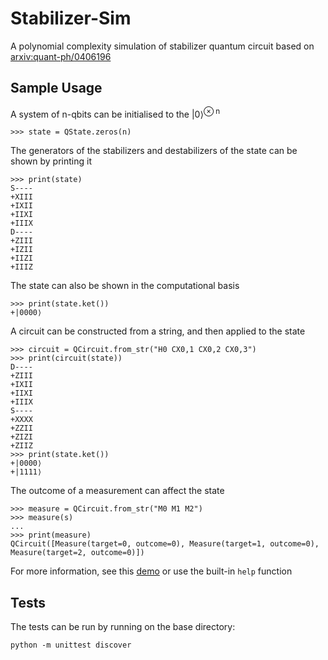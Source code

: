 Stabilizer-Sim
==============

A polynomial complexity simulation of stabilizer quantum circuit
based on [arxiv:quant-ph/0406196](//arxiv.org/abs/quant-ph/0406196.pdf)

Sample Usage
------------

A system of n-qbits can be initialised to the |0⟩<sup>⊗ n</sup>

```
>>> state = QState.zeros(n)
```

The generators of the stabilizers and destabilizers of the state can be shown by printing it

```
>>> print(state)
S----
+XIII
+IXII
+IIXI
+IIIX
D----
+ZIII
+IZII
+IIZI
+IIIZ
```

The state can also be shown in the computational basis
```
>>> print(state.ket())
+|0000⟩
```

A circuit can be constructed from a string, and then applied to the state
```
>>> circuit = QCircuit.from_str("H0 CX0,1 CX0,2 CX0,3")
>>> print(circuit(state))
D----
+ZIII
+IXII
+IIXI
+IIIX
S----
+XXXX
+ZZII
+ZIZI
+ZIIZ
>>> print(state.ket())
+|0000⟩
+|1111⟩
```

The outcome of a measurement can affect the state
```
>>> measure = QCircuit.from_str("M0 M1 M2")
>>> measure(s)
...
>>> print(measure)
QCircuit([Measure(target=0, outcome=0), Measure(target=1, outcome=0), Measure(target=2, outcome=0)])
```

For more information, see this [demo](/Demo.ipynb) or use the built-in `help` function

Tests
-----

The tests can be run by running on the base directory:

```
python -m unittest discover
```
